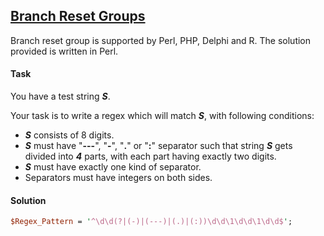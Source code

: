 ## [Branch Reset Groups](https://www.hackerrank.com/challenges/branch-reset-groups/problem)

Branch reset group is supported by Perl, PHP, Delphi and R. The solution provided is written in Perl.

#### Task

You have a test string ***S***. 

Your task is to write a regex which will match ***S***, with following conditions:

- ***S*** consists of 8 digits. 
- ***S*** must have "**---**", "**-**", "**.**" or "**:**" separator such that string ***S*** gets divided into ***4*** parts, with each part having exactly two digits.  
- ***S*** must have exactly one kind of separator.  
- Separators must have integers on both sides.

#### Solution

```perl
$Regex_Pattern = '^\d\d(?|(-)|(---)|(.)|(:))\d\d\1\d\d\1\d\d$';
```

